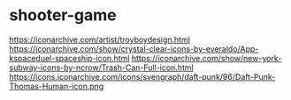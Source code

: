 # shooter-game

https://iconarchive.com/artist/troyboydesign.html
https://iconarchive.com/show/crystal-clear-icons-by-everaldo/App-kspaceduel-spaceship-icon.html
https://iconarchive.com/show/new-york-subway-icons-by-ncrow/Trash-Can-Full-icon.html
https://icons.iconarchive.com/icons/svengraph/daft-punk/96/Daft-Punk-Thomas-Human-icon.png